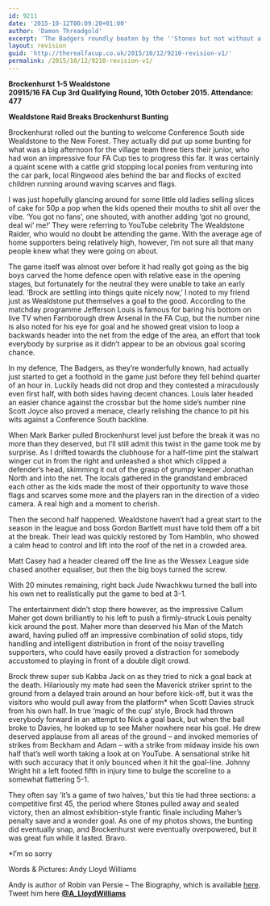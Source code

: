 ```yaml
---
id: 9211
date: '2015-10-12T00:09:20+01:00'
author: 'Damon Threadgold'
excerpt: 'The Badgers roundly beaten by the ''Stones but not without a bit of a fight. Andy Lloyd Williams'
layout: revision
guid: 'http://therealfacup.co.uk/2015/10/12/9210-revision-v1/'
permalink: /2015/10/12/9210-revision-v1/
---
```


**Brockenhurst 1-5 Wealdstone**  
**20915/16 FA Cup 3rd Qualifying Round, 10th October 2015. Attendance: 477**

**Wealdstone Raid Breaks Brockenhurst Bunting**

Brockenhurst rolled out the bunting to welcome Conference South side Wealdstone to the New Forest. They actually did put up some bunting for what was a big afternoon for the village team three tiers their junior, who had won an impressive four FA Cup ties to progress this far. It was certainly a quaint scene with a cattle grid stopping local ponies from venturing into the car park, local Ringwood ales behind the bar and flocks of excited children running around waving scarves and flags.

I was just hopefully glancing around for some little old ladies selling slices of cake for 50p a pop when the kids opened their mouths to shit all over the vibe. ‘You got no fans’, one shouted, with another adding ‘got no ground, deal wi’ me!’ They were referring to YouTube celebrity The Wealdstone Raider, who would no doubt be attending the game. With the average age of home supporters being relatively high, however, I’m not sure all that many people knew what they were going on about.

The game itself was almost over before it had really got going as the big boys carved the home defence open with relative ease in the opening stages, but fortunately for the neutral they were unable to take an early lead. ‘Brock are settling into things quite nicely now,’ I noted to my friend just as Wealdstone put themselves a goal to the good. According to the matchday programme Jefferson Louis is famous for baring his bottom on live TV when Farnborough drew Arsenal in the FA Cup, but the number nine is also noted for his eye for goal and he showed great vision to loop a backwards header into the net from the edge of the area, an effort that took everybody by surprise as it didn’t appear to be an obvious goal scoring chance.

In my defence, The Badgers, as they’re wonderfully known, had actually just started to get a foothold in the game just before they fell behind quarter of an hour in. Luckily heads did not drop and they contested a miraculously even first half, with both sides having decent chances. Louis later headed an easier chance against the crossbar but the home side’s number nine Scott Joyce also proved a menace, clearly relishing the chance to pit his wits against a Conference South backline.

When Mark Barker pulled Brockenhurst level just before the break it was no more than they deserved, but I’ll still admit this twist in the game took me by surprise. As I drifted towards the clubhouse for a half-time pint the stalwart winger cut in from the right and unleashed a shot which clipped a defender’s head, skimming it out of the grasp of grumpy keeper Jonathan North and into the net. The locals gathered in the grandstand embraced each other as the kids made the most of their opportunity to wave those flags and scarves some more and the players ran in the direction of a video camera. A real high and a moment to cherish.

Then the second half happened. Wealdstone haven’t had a great start to the season in the league and boss Gordon Bartlett must have told them off a bit at the break. Their lead was quickly restored by Tom Hamblin, who showed a calm head to control and lift into the roof of the net in a crowded area.

Matt Casey had a header cleared off the line as the Wessex League side chased another equaliser, but then the big boys turned the screw.

With 20 minutes remaining, right back Jude Nwachkwu turned the ball into his own net to realistically put the game to bed at 3-1.

The entertainment didn’t stop there however, as the impressive Callum Maher got down brilliantly to his left to push a firmly-struck Louis penalty kick around the post. Maher more than deserved his Man of the Match award, having pulled off an impressive combination of solid stops, tidy handling and intelligent distribution in front of the noisy travelling supporters, who could have easily proved a distraction for somebody accustomed to playing in front of a double digit crowd.

Brock threw super sub Kabba Jack on as they tried to nick a goal back at the death. Hilariously my mate had seen the Maverick striker sprint to the ground from a delayed train around an hour before kick-off, but it was the visitors who would pull away from the platform\* when Scott Davies struck from his own half. In true ‘magic of the cup’ style, Brock had thrown everybody forward in an attempt to Nick a goal back, but when the ball broke to Davies, he looked up to see Maher nowhere near his goal. He drew deserved applause from all areas of the ground – and invoked memories of strikes from Beckham and Adam – with a strike from midway inside his own half that’s well worth taking a look at on YouTube. A sensational strike hit with such accuracy that it only bounced when it hit the goal-line. Johnny Wright hit a left footed fifth in injury time to bulge the scoreline to a somewhat flattering 5-1.

They often say ‘it’s a game of two halves,’ but this tie had three sections: a competitive first 45, the period where Stones pulled away and sealed victory, then an almost exhibition-style frantic finale including Maher’s penalty save and a wonder goal. As one of my photos shows, the bunting did eventually snap, and Brockenhurst were eventually overpowered, but it was great fun while it lasted. Bravo.

\*I’m so sorry

Words &amp; Pictures: Andy Lloyd Williams

Andy is author of Robin van Persie – The Biography, which is available [here](http://www.waterstones.com/waterstonesweb/products/andy+lloyd-williams/robin+van+persie+-+the+biography/8408788/). Tweet him here **[@A\_LloydWilliams](https://twitter.com/A_LloydWilliams)**